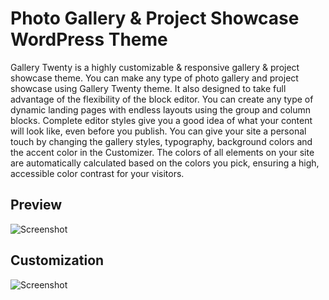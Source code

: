 # Photo Gallery & Project Showcase WordPress Theme

Gallery Twenty is a highly customizable & responsive gallery & project showcase theme.
You can make any type of photo gallery and project showcase using Gallery Twenty theme.
It also designed to take full advantage of the flexibility of the block editor. You can
create any type of dynamic landing pages with endless layouts using the group and
column blocks. Complete editor styles give you a good idea of what your content will look
like, even before you publish. You can give your site a personal touch by changing the
gallery styles, typography, background colors and the accent color in the Customizer.
The colors of all elements on your site are automatically calculated based on the colors
you pick, ensuring a high, accessible color contrast for your visitors.

## Preview
![Screenshot](https://i1.wp.com/iwallpaper.xyz/wp-content/uploads/2020/03/screenshot.jpg)

## Customization
![Screenshot](https://i2.wp.com/iwallpaper.xyz/wp-content/uploads/2020/03/customize.jpg)
